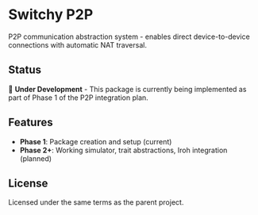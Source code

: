 # Switchy P2P

P2P communication abstraction system - enables direct device-to-device connections with automatic NAT traversal.

## Status

🔴 **Under Development** - This package is currently being implemented as part of Phase 1 of the P2P integration plan.

## Features

- **Phase 1**: Package creation and setup (current)
- **Phase 2+**: Working simulator, trait abstractions, Iroh integration (planned)

## License

Licensed under the same terms as the parent project.
